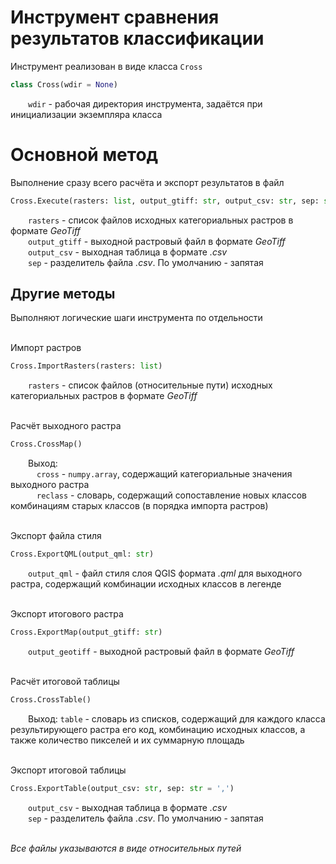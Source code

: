 # Инструмент сравнения результатов классификации

Инструмент реализован в виде класса `Cross`
```python
class Cross(wdir = None)
```
&ensp;&ensp;&ensp;&ensp;`wdir` - рабочая директория инструмента, задаётся при инициализации экземпляра класса

# Основной метод
Выполнение сразу всего расчёта и экспорт результатов в файл
```python
Cross.Execute(rasters: list, output_gtiff: str, output_csv: str, sep: str = ',')
```
&ensp;&ensp;&ensp;&ensp;`rasters` - список файлов исходных категориальных растров в формате *GeoTiff* \
&ensp;&ensp;&ensp;&ensp;`output_gtiff` - выходной растровый файл в формате *GeoTiff* \
&ensp;&ensp;&ensp;&ensp;`output_csv` - выходная таблица в формате *.csv* \
&ensp;&ensp;&ensp;&ensp;`sep` - разделитель файла *.csv*. По умолчанию - запятая

## Другие методы
Выполняют логические шаги инструмента по отдельности 

\
Импорт растров
```python
Cross.ImportRasters(rasters: list)
```
&ensp;&ensp;&ensp;&ensp;`rasters` - список файлов (относительные пути) исходных категориальных растров в формате *GeoTiff*

\
Расчёт выходного растра
```python
Cross.CrossMap()
```
&ensp;&ensp;&ensp;&ensp;Выход: \
&ensp;&ensp;&ensp;&ensp;&ensp;&ensp;`cross` - `numpy.array`, содержащий категориальные значения выходного растра \
&ensp;&ensp;&ensp;&ensp;&ensp;&ensp;`reclass` - словарь, содержащий сопоставление новых классов комбинациям старых классов (в порядка импорта растров)

\
Экспорт файла стиля 
```python
Cross.ExportQML(output_qml: str)
```
&ensp;&ensp;&ensp;&ensp;`output_qml` - файл стиля слоя QGIS формата *.qml* для выходного растра, содержащий комбинации исходных классов в легенде

\
Экспорт итогового растра
```python
Cross.ExportMap(output_gtiff: str)
```
&ensp;&ensp;&ensp;&ensp;`output_geotiff` - выходной растровый файл в формате *GeoTiff*

\
Расчёт итоговой таблицы
```python
Cross.CrossTable()
```
&ensp;&ensp;&ensp;&ensp;Выход: `table` - словарь из списков, содержащий для каждого класса результирующего растра его код, комбинацию исходных классов, а также количество пикселей и их суммарную площадь

\
Экспорт итоговой таблицы
```python
Cross.ExportTable(output_csv: str, sep: str = ',')
```
&ensp;&ensp;&ensp;&ensp;`output_csv` - выходная таблица в формате *.csv* \
&ensp;&ensp;&ensp;&ensp;`sep` - разделитель файла *.csv*. По умолчанию - запятая

\
*Все файлы указываются в виде относительных путей*
